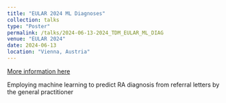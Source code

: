 ```yaml
---
title: "EULAR 2024 ML Diagnoses"
collection: talks
type: "Poster"
permalink: /talks/2024-06-13-2024_TDM_EULAR_ML_DIAG
venue: "EULAR 2024"
date: 2024-06-13
location: "Vienna, Austria"
---
```


[More information here](https://scientific.sparx-ip.net/archiveeular/?c=a&item=2024POS0587)

Employing machine learning to predict RA diagnosis from referral letters by the general practitioner
